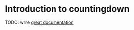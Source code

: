 # Introduction to countingdown

TODO: write [great documentation](http://jacobian.org/writing/what-to-write/)
